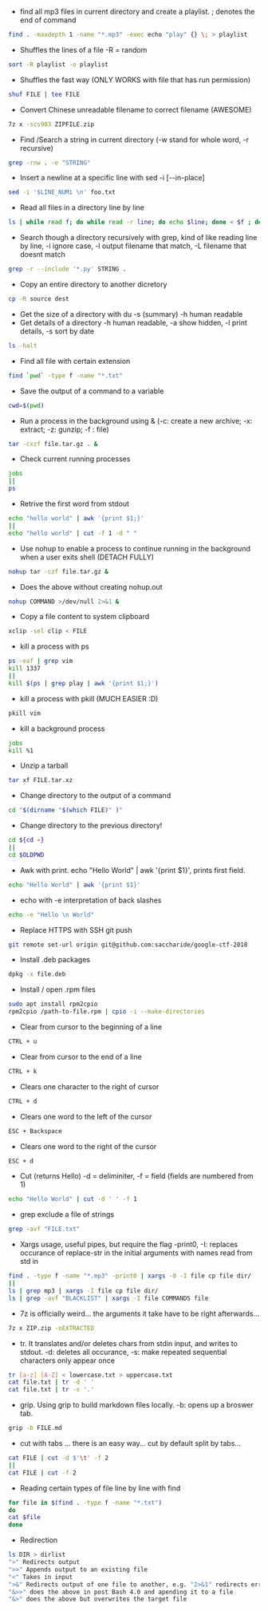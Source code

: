 * find all mp3 files in current directory and create a playlist. \; denotes the end of command
```bash
find . -maxdepth 1 -name "*.mp3" -exec echo "play" {} \; > playlist
```

* Shuffles the lines of a file -R = random
```bash
sort -R playlist -o playlist
```

* Shuffles the fast way (ONLY WORKS with file that has run permission)
```bash
shuf FILE | tee FILE
```

* Convert Chinese unreadable filename to correct filename (AWESOME)
```bash
7z x -scs903 ZIPFILE.zip
```

* Find /Search a string in current directory (-w stand for whole word, -r recursive)
```bash
grep -rnw . -e "STRING"
```

* Insert a newline at a specific line with sed -i [--in-place]
```bash
sed -i '$LINE_NUMi \n' foo.txt 
```

* Read all files in a directory line by line
```bash
ls | while read f; do while read -r line; do echo $line; done < $f ; done
```
* Search though a directory recursively with grep, kind of like reading line by line, -i ignore case, -l output filename that match, -L filename that doesnt match
```bash
grep -r --include '*.py' STRING .
```

* Copy an entire directory to another dicretory
```bash
cp -R source dest
```

* Get the size of a directory with du -s (summary) -h human readable
* Get details of a directory -h human readable, -a show hidden, -l print details, -s sort by date
```bash
ls -halt
```

* Find all file with certain extension
```bash
find `pwd` -type f -name "*.txt"
```

* Save the output of a command to a variable
```bash
cwd=$(pwd)
```

* Run a process in the background using & (-c: create a new archive; -x: extract; -z: gunzip; -f : file)
```bash
tar -cxzf file.tar.gz . &
```

* Check current running processes
```bash
jobs
||
ps
```

* Retrive the first word from stdout
```bash
echo "hello world" | awk '{print $1;}'
||
echo "hello world" | cut -f 1 -d " "
```

* Use nohup to enable a process to continue running in the background when a user exits shell (DETACH FULLY)
```bash
nohup tar -czf file.tar.gz &
```

* Does the above without creating nohup.out 
```bash
nohup COMMAND >/dev/null 2>&1 &
```

* Copy a file content to system clipboard
```bash
xclip -sel clip < FILE
```

* kill a process with ps
```bash
ps -eaf | grep vim
kill 1337
||
kill $(ps | grep play | awk '{print $1;}')
```

* kill a process with pkill (MUCH EASIER :D)
```bash
pkill vim
```

* kill a background process
```bash
jobs
kill %1
```

* Unzip a tarball
```bash
tar xf FILE.tar.xz
```

* Change directory to the output of a command
```bash
cd "$(dirname "$(which FILE)" )"
```

* Change directory to the previous directory!
```bash
cd ${cd -}
||
cd $OLDPWD
```

* Awk with print. echo "Hello World" | awk '{print $1}', prints first field.
```bash
echo "Hello World" | awk '{print $1}'
```

* echo with -e interpretation of back slashes
```bash
echo -e "Hello \n World"
```

* Replace HTTPS with SSH git push
```bash
git remote set-url origin git@github.com:saccharide/google-ctf-2018
```

* Install .deb packages
```bash
dpkg -x file.deb
```

* Install / open .rpm files
```bash
sudo apt install rpm2cpio
rpm2cpio /path-to-file.rpm | cpio -i --make-directories
```

* Clear from cursor to the beginning of a line
```bash
CTRL + u
```

* Clear from cursor to the end of a line
```bash
CTRL + k
```

* Clears one character to the right of cursor 
```bash
CTRL + d
```

* Clears one word to the left of the cursor
```bash
ESC + Backspace
```

* Clears one word to the right of the cursor
```bash
ESC + d
```
* Cut (returns Hello) -d = deliminiter, -f = field (fields are numbered from 1)
```bash
echo "Hello World" | cut -d ' ' -f 1
```

* grep exclude a file of strings
```bash
grep -avf "FILE.txt"
```

* Xargs usage, useful pipes, but require the flag -print0, -I: replaces occurance of replace-str in the initial arguments with names read from std in
```bash
find . -type f -name "*.mp3" -print0 | xargs -0 -I file cp file dir/
||
ls | grep mp3 | xargs -I file cp file dir/
ls | grep -avf "BLACKLIST" | xargs -I file COMMANDS file
```

* 7z is officially weird... the arguments it take have to be right afterwards...
```bash
7z x ZIP.zip -oEXTRACTED
```

* tr. It translates and/or deletes chars from stdin input, and writes to stdout. -d: deletes all occurance, -s: make repeated sequential characters only appear once
```bash
tr [a-z] [A-Z] < lowercase.txt > uppercase.txt
cat file.txt | tr -d ' '
cat file.txt | tr -s '.'
```

* grip. Using grip to build markdown files locally. -b: opens up a broswer tab.
```bash
grip -b FILE.md
```

* cut with tabs ... there is an easy way... cut by default split by tabs...
```bash
cat FILE | cut -d $'\t' -f 2
||
cat FILE | cut -f 2
```

* Reading certain types of file line by line with find
```bash
for file in $(find . -type f -name "*.txt")
do
cat $file
done
```

* Redirection
```bash
ls DIR > dirlist
">" Redirects output
">>" Appends output to an existing file
"<" Takes in input
">&" Redirects output of one file to another, e.g. "2>&1" redirects error to output (pre bash 4.0)
"&>>" does the above in post Bash 4.0 and apending it to a file
"&>" does the above but overwrites the target file
```
